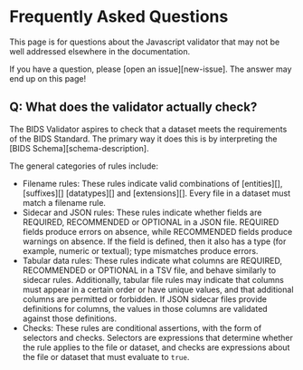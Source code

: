 # Frequently Asked Questions

This page is for questions about the Javascript validator that may not be
well addressed elsewhere in the documentation.

If you have a question, please [open an issue][new-issue].
The answer may end up on this page!

## Q: What does the validator actually check?

The BIDS Validator aspires to check that a dataset meets the requirements of the BIDS Standard.
The primary way it does this is by interpreting the [BIDS Schema][schema-description].

The general categories of rules include:

- Filename rules: These rules indicate valid combinations of [entities][], [suffixes][]
  [datatypes][] and [extensions][]. Every file in a dataset must match a filename rule.
- Sidecar and JSON rules: These rules indicate whether fields are REQUIRED, RECOMMENDED
  or OPTIONAL in a JSON file.
  REQUIRED fields produce errors on absence, while RECOMMENDED fields produce warnings on absence.
  If the field is defined, then it also has a type (for example, numeric or textual);
  type mismatches produce errors.
- Tabular data rules: These rules indicate what columns are REQUIRED, RECOMMENDED or OPTIONAL
  in a TSV file, and behave similarly to sidecar rules.
  Additionally, tabular file rules may indicate that columns must appear in a certain order or
  have unique values, and that additional columns are permitted or forbidden.
  If JSON sidecar files provide definitions for columns,
  the values in those columns are validated against those definitions.
- Checks: These rules are conditional assertions, with the form of selectors and checks.
  Selectors are expressions that determine whether the rule applies to the file or dataset,
  and checks are expressions about the file or dataset that must evaluate to `true`.
